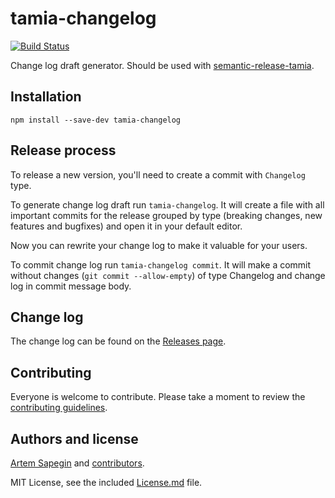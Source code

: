 # tamia-changelog

[![Build Status](https://travis-ci.org/tamiadev/tamia-changelog.svg)](https://travis-ci.org/tamiadev/tamia-changelog)

Change log draft generator. Should be used with [semantic-release-tamia](https://github.com/tamiadev/semantic-release-tamia).

## Installation

```
npm install --save-dev tamia-changelog
```

## Release process

To release a new version, you'll need to create a commit with `Changelog` type.

To generate change log draft run `tamia-changelog`. It will create a file with all important commits for the release grouped by type (breaking changes, new features and bugfixes) and open it in your default editor.

Now you can rewrite your change log to make it valuable for your users.

To commit change log run `tamia-changelog commit`. It will make a commit without changes (`git commit --allow-empty`) of type Changelog and change log in commit message body.

## Change log

The change log can be found on the [Releases page](https://github.com/tamiadev/tamia-changelog/releases).

## Contributing

Everyone is welcome to contribute. Please take a moment to review the [contributing guidelines](Contributing.md).

## Authors and license

[Artem Sapegin](http://sapegin.me) and [contributors](https://github.com/tamiadev/tamia-changelog/graphs/contributors).

MIT License, see the included [License.md](License.md) file.
